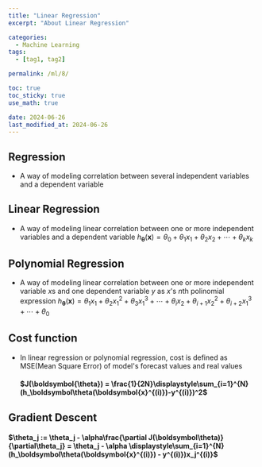 ```yaml
---
title: "Linear Regression"
excerpt: "About Linear Regression"

categories:
  - Machine Learning
tags:
  - [tag1, tag2]

permalink: /ml/8/

toc: true
toc_sticky: true
use_math: true

date: 2024-06-26
last_modified_at: 2024-06-26
---
```


## Regression
- A way of modeling correlation between several independent variables and a dependent variable

## Linear Regression
- A way of modeling linear correlation between one or more independent variables and a dependent variable
  $h_\boldsymbol\theta(\boldsymbol{x}) = \theta_0 + \theta_1x_1 + \theta_2x_2 + \cdots + \theta_kx_k$

## Polynomial Regression
- A way of modeling linear correlation between one or more independent variable $x$s and one dependent variable $y$ as $x$'s $n$th polinomial expression
  $h_\boldsymbol\theta(\boldsymbol{x}) = \theta_1x_1 + \theta_2x_1^2 + \theta_3x_1^3 + \cdots + \theta_ix_2 + \theta_{i+1}x_2^2 + \theta_{i+2}x_1^3 + \cdots + \theta_0$

## Cost function
- In linear regression or polynomial regression, cost is defined as MSE(Mean Square Error) of model's forecast values and real values
  #### $J(\boldsymbol{\theta}) = \frac{1}{2N}\displaystyle\sum_{i=1}^{N}(h_\boldsymbol\theta(\boldsymbol{x}^{(i)})-y^{(i)})^2$

## Gradient Descent

#### $\theta_j := \theta_j - \alpha\frac{\partial J(\boldsymbol\theta)}{\partial\theta_j} = \theta_j - \alpha \displaystyle\sum_{i=1}^{N}(h_\boldsymbol\theta(\boldsymbol{x}^{(i)}) - y^{(i)})x_j^{(i)}$